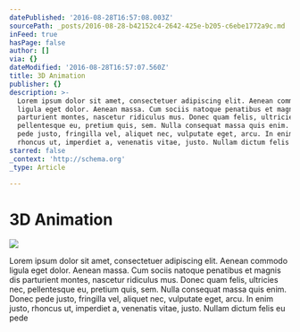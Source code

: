```yaml
---
datePublished: '2016-08-28T16:57:08.003Z'
sourcePath: _posts/2016-08-28-b42152c4-2642-425e-b205-c6ebe1772a9c.md
inFeed: true
hasPage: false
author: []
via: {}
dateModified: '2016-08-28T16:57:07.560Z'
title: 3D Animation
publisher: {}
description: >-
  Lorem ipsum dolor sit amet, consectetuer adipiscing elit. Aenean commodo
  ligula eget dolor. Aenean massa. Cum sociis natoque penatibus et magnis dis
  parturient montes, nascetur ridiculus mus. Donec quam felis, ultricies nec,
  pellentesque eu, pretium quis, sem. Nulla consequat massa quis enim. Donec
  pede justo, fringilla vel, aliquet nec, vulputate eget, arcu. In enim justo,
  rhoncus ut, imperdiet a, venenatis vitae, justo. Nullam dictum felis eu pede
starred: false
_context: 'http://schema.org'
_type: Article

---
```

# 3D Animation
![](https://the-grid-user-content.s3-us-west-2.amazonaws.com/1edd416f-caf4-46ea-841d-33ec65197b0b.jpg)

Lorem ipsum dolor sit amet, consectetuer adipiscing elit. Aenean commodo ligula eget dolor. Aenean massa. Cum sociis natoque penatibus et magnis dis parturient montes, nascetur ridiculus mus. Donec quam felis, ultricies nec, pellentesque eu, pretium quis, sem. Nulla consequat massa quis enim. Donec pede justo, fringilla vel, aliquet nec, vulputate eget, arcu. In enim justo, rhoncus ut, imperdiet a, venenatis vitae, justo. Nullam dictum felis eu pede